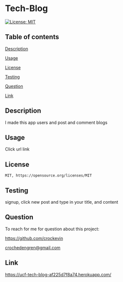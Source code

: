# Tech-Blog
 
  [![License: MIT](https://img.shields.io/badge/License-MIT-yellow.svg)](https://opensource.org/licenses/MIT)
## Table of contents

[Description](#description)

[Usage](#usage)

[License](#license)

[Testing](#testing)

[Question](#question)

[Link](#link)


## Description

  I made this app users and post and comment blogs

## Usage

  Click url link
## License

    MIT, https://opensource.org/licenses/MIT
## Testing

  signup, click new post and type in your title, and content

## Question

  To reach for me for question about this project:

  https://github.com/crockevin

  crochedengren@gmail.com
## Link
  https://ucf-tech-blog-af225d7f8a74.herokuapp.com/
